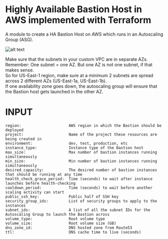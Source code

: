 # Highly Available Bastion Host in AWS implemented with Terraform

A module to create a HA Bastion Host on AWS which runs in an Autoscaling Group (ASG).  

![alt text](https://docs.aws.amazon.com/quickstart/latest/linux-bastion/images/linux-bastion-hosts-on-aws-architecture.png)

Make sure that the subnets in your custom VPC are in separate AZs.  
Remember: One subnet = one AZ. But one AZ is not one subnet, if that makes sense.  
So for US-East-1 region, make sure at a minimum 2 subnets are spread across 2 different AZs (US-East-1a, US-East-1b).  
If one availability zone goes down, the autoscaling group will ensure that the Bastion host gets launched in the other AZ.


# INPUT
```
region:                     AWS region in which the Bastion should be deployed
project:                    Name of the project these resources are being created in
environment:                dev, test, production, etc
instance_type:              Instance type of the Bastion host
max_size:                   Max number of bastion instances running simultaneously
min_size:                   Min number of bastion instances running simultaneously
desired_capacity:           The desired number of bastion instances that should be running at any time
health_check_grace_period:  Time (seconds) to wait after instance launches before health-checking
cooldown_period:            Time (seconds) to wait before another scaling activity can start
public_ssh_key:             Public half of SSH key
security_group_ids:         List of security groups to apply to the instances
subnet_ids:                 A list of all the subnet IDs for the Autoscaling Group to launch the Bastion across
volume_type:                Root volume type
volume_size:                Root volume size (GB)
dns_zone_id:                DNS hosted zone from Route53
ttl:                        DNS cache time to live (seconds)
```
